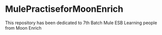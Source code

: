 # MulePractiseforMoonEnrich
This repository has been dedicated to 7th Batch Mule ESB Learning people from Moon Enrich 
